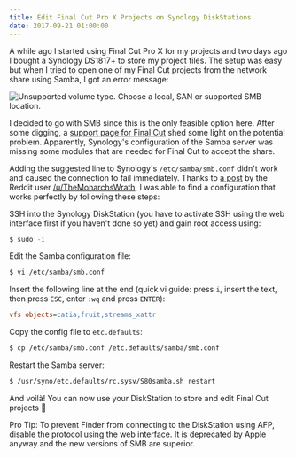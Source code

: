 ```yaml
---
title: Edit Final Cut Pro X Projects on Synology DiskStations
date: 2017-09-21 01:00:00
---
```


A while ago I started using Final Cut Pro X for my projects and two days ago I bought a Synology DS1817+ to store my project files. The setup was easy but when I tried to open one of my Final Cut projects from the network share using Samba, I got an error message:

![Unsupported volume type. Choose a local, SAN or supported SMB location.](/assets/2017/09/bKuLykl.png)

I decided to go with SMB since this is the only feasible option here. After some digging, a [support page for Final Cut](https://support.apple.com/en-us/HT207128) shed some light on the potential problem. Apparently, Synology's configuration of the Samba server was missing some modules that are needed for Final Cut to accept the share.

Adding the suggested line to Synology's `/etc/samba/smb.conf` didn't work and caused the connection to fail immediately. Thanks to [a post](https://www.reddit.com/r/synology/comments/62wuu9/which_smb_version_does_dsm_now_run_under_dsm_61/dkhyv4b/) by the Reddit user [/u/TheMonarchsWrath](https://reddit.com/u/TheMonarchsWrath), I was able to find a configuration that works perfectly by following these steps:

SSH into the Synology DiskStation (you have to activate SSH using the web interface first if you haven't done so yet) and gain root access using:

```bash
$ sudo -i
```

Edit the Samba configuration file:

```bash
$ vi /etc/samba/smb.conf
```

Insert the following line at the end (quick vi guide: press `i`, insert the text, then press `ESC`, enter `:wq` and press `ENTER`):

```ini
vfs objects=catia,fruit,streams_xattr
```

Copy the config file to `etc.defaults`:

```bash
$ cp /etc/samba/smb.conf /etc.defaults/samba/smb.conf
```

Restart the Samba server:

```bash
$ /usr/syno/etc.defaults/rc.sysv/S80samba.sh restart
```

And voilà! You can now use your DiskStation to store and edit Final Cut projects 🎉

Pro Tip: To prevent Finder from connecting to the DiskStation using AFP, disable the protocol using the web interface. It is deprecated by Apple anyway and the new versions of SMB are superior.
